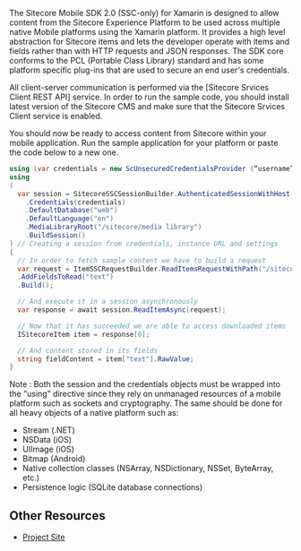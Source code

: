 The Sitecore Mobile SDK 2.0 (SSC-only) for Xamarin is designed to allow content from the Sitecore Experience Platform to be used across multiple native Mobile platforms using the Xamarin platform. It provides a high level abstraction for Sitecore items and lets the developer operate with items and fields rather than with HTTP requests and JSON responses. The SDK core conforms to the PCL (Portable Class Library) standard and has some platform specific plug-ins that are used to secure an end user's credentials.


All client-server communication is performed via the [Sitecore Srvices Client REST API] service. In order to run the sample code, you should install latest version of the Sitecore CMS and make sure that the Sitecore Srvices Client service is enabled.


You should now be ready to access content from Sitecore within your mobile application. Run the sample application for your platform or paste the code below to a new one.


```csharp
using (var credentials = new ScUnsecuredCredentialsProvider (“username”, “password”, “sitecore”)) // securing credentials, entered by the end user
using 
(
  var session = SitecoreSSCSessionBuilder.AuthenticatedSessionWithHost(instanceUrl)
    .Credentials(credentials)
    .DefaultDatabase("web")
    .DefaultLanguage("en")
    .MediaLibraryRoot("/sitecore/media library")
    .BuildSession()
) // Creating a session from credentials, instance URL and settings
{
  // In order to fetch sample content we have to build a request
  var request = ItemSSCRequestBuilder.ReadItemsRequestWithPath("/sitecore/content/home")
  .AddFieldsToRead("text")
  .Build();

  // And execute it in a session asynchronously
  var response = await session.ReadItemAsync(request);

  // Now that it has succeeded we are able to access downloaded items
  ISitecoreItem item = response[0];

  // And content stored in its fields
  string fieldContent = item["text"].RawValue;
}
```

Note : Both the session and the credentials objects must be wrapped into the "using" directive since they rely on unmanaged resources of a mobile platform such as sockets and cryptography. The same should be done for all heavy objects of a native platform such as: 

* Stream (.NET)
* NSData (iOS)
* UIImage (iOS)
* Bitmap (Android)
* Native collection classes (NSArray, NSDictionary, NSSet, ByteArray, etc.)
* Persistence logic (SQLite database connections)


## Other Resources

* [Project Site](https://github.com/Sitecore/sitecore-mobile-pcl-sdk)